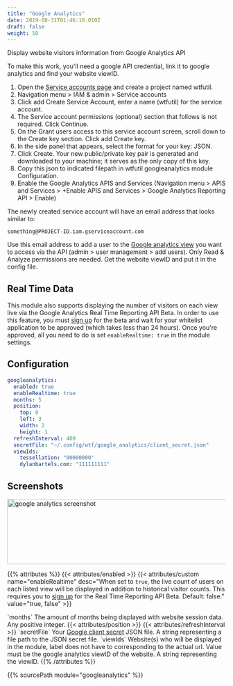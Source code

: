 ```yaml
---
title: "Google Analytics"
date: 2019-08-31T01:46:10.010Z
draft: false
weight: 50
---
```


Display website visitors information from Google Analytics API

To make this work, you'll need a google API credential, link it to google analytics and find your website viewID.

1. Open the [Service accounts page](https://console.developers.google.com/iam-admin/serviceaccounts) and create a project named wtfutil.
1. Navigation menu > IAM & admin > Service accounts
1. Click add Create Service Account, enter a name (wtfutil) for the service account.
1. The Service account permissions (optional) section that follows is not required. Click Continue.
1. On the Grant users access to this service account screen, scroll down to the Create key section. Click add Create key.
1. In the side panel that appears, select the format for your key: JSON.
1. Click Create. Your new public/private key pair is generated and downloaded to your machine; it serves as the only copy of this key.
1. Copy this json to indicated filepath in wtfutil googleanalytics module Configuration.
1. Enable the Google Analytics APIS and Services (Navigation menu > APIS and Services > +Enable APIS and Services > Google Analytics Reporting API > Enable)

The newly created service account will have an email address that looks similar to:

```console
something@PROJECT-ID.iam.gserviceaccount.com
```

Use this email address to add a user to the [Google analytics view](https://analytics.google.com/analytics/web/) you want to access via the API (admin > user management > add users). Only Read & Analyze permissions are needed. Get the website viewID and put it in the config file.

## Real Time Data

This module also supports displaying the number of visitors on each view live via the Google Analytics Real Time Reporting API Beta. In order to use this feature, you must [sign up](https://docs.google.com/forms/d/1qfRFysCikpgCMGqgF3yXdUyQW4xAlLyjKuOoOEFN2Uw/viewform) for the beta and wait for your whitelist application to be approved (which takes less than 24 hours). Once you're approved, all you need to do is set `enableRealtime: true` in the module settings.

## Configuration

```yaml
googleanalytics:
  enabled: true
  enableRealtime: true
  months: 5
  position:
    top: 0
    left: 3
    width: 2
    height: 1
  refreshInterval: 400
  secretFile: "~/.config/wtf/google_analytics/client_secret.json"
  viewIds:
    tessellation: "00000000"
    dylanbartels.com: "111111111"
```

## Screenshots

<img src="/imgs/modules/google_analytics.png" class="screenshot" width="600" height="150" alt="google analytics screenshot"/>

{{% attributes %}}
  {{< attributes/enabled >}}
  {{< attributes/custom name="enableRealtime" desc="When set to `true`, the live count of users on each listed view will be displayed in addition to historical visitor counts.  This requires you to [sign up](https://docs.google.com/forms/d/1qfRFysCikpgCMGqgF3yXdUyQW4xAlLyjKuOoOEFN2Uw/viewform) for the Real Time Reporting API Beta. Default: false." value="true, false" >}}
  <tr>
    <td>`months`</td>
    <td>The amount of months being displayed with website session data.</td>
    <td>Any positive integer.</td>
  </tr>
  {{< attributes/position >}}
  {{< attributes/refreshInterval >}}
  <tr>
    <td>`secretFile`</td>
    <td>Your <a href="https://developers.google.com/sheets/api/quickstart/go">Google client secret</a> JSON file.</td>
    <td>A string representing a file path to the JSON secret file.</td>
  </tr>
  <tr>
    <td>`viewIds`</td>
    <td>Website(s) who will be displayed in the module, label does not have to corresponding to the actual url. Value must be the google analytics viewID of the website.</td>
    <td>A string representing the viewID.</td>
  </tr>
{{% /attributes %}}

{{% sourcePath module="googleanalytics" %}}